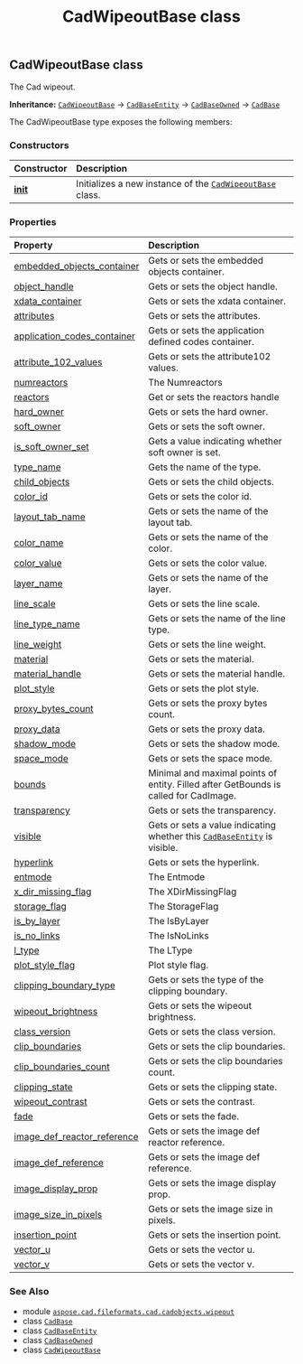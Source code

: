 ﻿---
title: CadWipeoutBase class
second_title: Aspose.CAD for Python via .NET API References
description: 
type: docs
weight: 20
url: /aspose.cad.fileformats.cad.cadobjects.wipeout/cadwipeoutbase/
is_root: false
---

## CadWipeoutBase class

The Cad wipeout.



**Inheritance:** [`CadWipeoutBase`](/cad/python-net/aspose.cad.fileformats.cad.cadobjects.wipeout/cadwipeoutbase) → 
[`CadBaseEntity`](/cad/python-net/aspose.cad.fileformats.cad.cadobjects/cadbaseentity) → 
[`CadBaseOwned`](/cad/python-net/aspose.cad.fileformats.cad.cadobjects/cadbaseowned) → 
[`CadBase`](/cad/python-net/aspose.cad.fileformats.cad.cadobjects/cadbase)



The CadWipeoutBase type exposes the following members:

### Constructors
| Constructor | Description |
| :- | :- |
| [__init__](/cad/python-net/aspose.cad.fileformats.cad.cadobjects.wipeout/cadwipeoutbase/__init__/#) | Initializes a new instance of the [`CadWipeoutBase`](/cad/python-net/aspose.cad.fileformats.cad.cadobjects.wipeout/cadwipeoutbase) class. |


### Properties
| Property | Description |
| :- | :- |
| [embedded_objects_container](/cad/python-net/aspose.cad.fileformats.cad.cadobjects.wipeout/cadwipeoutbase/embedded_objects_container) | Gets or sets the embedded objects container. |
| [object_handle](/cad/python-net/aspose.cad.fileformats.cad.cadobjects.wipeout/cadwipeoutbase/object_handle) | Gets or sets the object handle. |
| [xdata_container](/cad/python-net/aspose.cad.fileformats.cad.cadobjects.wipeout/cadwipeoutbase/xdata_container) | Gets or sets the xdata container. |
| [attributes](/cad/python-net/aspose.cad.fileformats.cad.cadobjects.wipeout/cadwipeoutbase/attributes) | Gets or sets the attributes. |
| [application_codes_container](/cad/python-net/aspose.cad.fileformats.cad.cadobjects.wipeout/cadwipeoutbase/application_codes_container) | Gets or sets the application defined codes container. |
| [attribute_102_values](/cad/python-net/aspose.cad.fileformats.cad.cadobjects.wipeout/cadwipeoutbase/attribute_102_values) | Gets or sets the attribute102 values. |
| [numreactors](/cad/python-net/aspose.cad.fileformats.cad.cadobjects.wipeout/cadwipeoutbase/numreactors) | The Numreactors |
| [reactors](/cad/python-net/aspose.cad.fileformats.cad.cadobjects.wipeout/cadwipeoutbase/reactors) | Get or sets the reactors handle |
| [hard_owner](/cad/python-net/aspose.cad.fileformats.cad.cadobjects.wipeout/cadwipeoutbase/hard_owner) | Gets or sets the hard owner. |
| [soft_owner](/cad/python-net/aspose.cad.fileformats.cad.cadobjects.wipeout/cadwipeoutbase/soft_owner) | Gets or sets the soft owner. |
| [is_soft_owner_set](/cad/python-net/aspose.cad.fileformats.cad.cadobjects.wipeout/cadwipeoutbase/is_soft_owner_set) | Gets a value indicating whether soft owner is set. |
| [type_name](/cad/python-net/aspose.cad.fileformats.cad.cadobjects.wipeout/cadwipeoutbase/type_name) | Gets the name of the type. |
| [child_objects](/cad/python-net/aspose.cad.fileformats.cad.cadobjects.wipeout/cadwipeoutbase/child_objects) | Gets or sets the child objects. |
| [color_id](/cad/python-net/aspose.cad.fileformats.cad.cadobjects.wipeout/cadwipeoutbase/color_id) | Gets or sets the color id. |
| [layout_tab_name](/cad/python-net/aspose.cad.fileformats.cad.cadobjects.wipeout/cadwipeoutbase/layout_tab_name) | Gets or sets the name of the layout tab. |
| [color_name](/cad/python-net/aspose.cad.fileformats.cad.cadobjects.wipeout/cadwipeoutbase/color_name) | Gets or sets the name of the color. |
| [color_value](/cad/python-net/aspose.cad.fileformats.cad.cadobjects.wipeout/cadwipeoutbase/color_value) | Gets or sets the color value. |
| [layer_name](/cad/python-net/aspose.cad.fileformats.cad.cadobjects.wipeout/cadwipeoutbase/layer_name) | Gets or sets the name of the layer. |
| [line_scale](/cad/python-net/aspose.cad.fileformats.cad.cadobjects.wipeout/cadwipeoutbase/line_scale) | Gets or sets the line scale. |
| [line_type_name](/cad/python-net/aspose.cad.fileformats.cad.cadobjects.wipeout/cadwipeoutbase/line_type_name) | Gets or sets the name of the line type. |
| [line_weight](/cad/python-net/aspose.cad.fileformats.cad.cadobjects.wipeout/cadwipeoutbase/line_weight) | Gets or sets the line weight. |
| [material](/cad/python-net/aspose.cad.fileformats.cad.cadobjects.wipeout/cadwipeoutbase/material) | Gets or sets the material. |
| [material_handle](/cad/python-net/aspose.cad.fileformats.cad.cadobjects.wipeout/cadwipeoutbase/material_handle) | Gets or sets the material handle. |
| [plot_style](/cad/python-net/aspose.cad.fileformats.cad.cadobjects.wipeout/cadwipeoutbase/plot_style) | Gets or sets the plot style. |
| [proxy_bytes_count](/cad/python-net/aspose.cad.fileformats.cad.cadobjects.wipeout/cadwipeoutbase/proxy_bytes_count) | Gets or sets the proxy bytes count. |
| [proxy_data](/cad/python-net/aspose.cad.fileformats.cad.cadobjects.wipeout/cadwipeoutbase/proxy_data) | Gets or sets the proxy data. |
| [shadow_mode](/cad/python-net/aspose.cad.fileformats.cad.cadobjects.wipeout/cadwipeoutbase/shadow_mode) | Gets or sets the shadow mode. |
| [space_mode](/cad/python-net/aspose.cad.fileformats.cad.cadobjects.wipeout/cadwipeoutbase/space_mode) | Gets or sets the space mode. |
| [bounds](/cad/python-net/aspose.cad.fileformats.cad.cadobjects.wipeout/cadwipeoutbase/bounds) | Minimal and maximal points of entity. Filled after GetBounds is called for CadImage. |
| [transparency](/cad/python-net/aspose.cad.fileformats.cad.cadobjects.wipeout/cadwipeoutbase/transparency) | Gets or sets the transparency. |
| [visible](/cad/python-net/aspose.cad.fileformats.cad.cadobjects.wipeout/cadwipeoutbase/visible) | Gets or sets a value indicating whether this [`CadBaseEntity`](/cad/python-net/aspose.cad.fileformats.cad.cadobjects/cadbaseentity) is visible. |
| [hyperlink](/cad/python-net/aspose.cad.fileformats.cad.cadobjects.wipeout/cadwipeoutbase/hyperlink) | Gets or sets the hyperlink. |
| [entmode](/cad/python-net/aspose.cad.fileformats.cad.cadobjects.wipeout/cadwipeoutbase/entmode) | The Entmode |
| [x_dir_missing_flag](/cad/python-net/aspose.cad.fileformats.cad.cadobjects.wipeout/cadwipeoutbase/x_dir_missing_flag) | The XDirMissingFlag |
| [storage_flag](/cad/python-net/aspose.cad.fileformats.cad.cadobjects.wipeout/cadwipeoutbase/storage_flag) | The StorageFlag |
| [is_by_layer](/cad/python-net/aspose.cad.fileformats.cad.cadobjects.wipeout/cadwipeoutbase/is_by_layer) | The IsByLayer |
| [is_no_links](/cad/python-net/aspose.cad.fileformats.cad.cadobjects.wipeout/cadwipeoutbase/is_no_links) | The IsNoLinks |
| [l_type](/cad/python-net/aspose.cad.fileformats.cad.cadobjects.wipeout/cadwipeoutbase/l_type) | The LType |
| [plot_style_flag](/cad/python-net/aspose.cad.fileformats.cad.cadobjects.wipeout/cadwipeoutbase/plot_style_flag) | Plot style flag. |
| [clipping_boundary_type](/cad/python-net/aspose.cad.fileformats.cad.cadobjects.wipeout/cadwipeoutbase/clipping_boundary_type) | Gets or sets the type of the clipping boundary. |
| [wipeout_brightness](/cad/python-net/aspose.cad.fileformats.cad.cadobjects.wipeout/cadwipeoutbase/wipeout_brightness) | Gets or sets the wipeout brightness. |
| [class_version](/cad/python-net/aspose.cad.fileformats.cad.cadobjects.wipeout/cadwipeoutbase/class_version) | Gets or sets the class version. |
| [clip_boundaries](/cad/python-net/aspose.cad.fileformats.cad.cadobjects.wipeout/cadwipeoutbase/clip_boundaries) | Gets or sets the clip boundaries. |
| [clip_boundaries_count](/cad/python-net/aspose.cad.fileformats.cad.cadobjects.wipeout/cadwipeoutbase/clip_boundaries_count) | Gets or sets the clip boundaries count. |
| [clipping_state](/cad/python-net/aspose.cad.fileformats.cad.cadobjects.wipeout/cadwipeoutbase/clipping_state) | Gets or sets the clipping state. |
| [wipeout_contrast](/cad/python-net/aspose.cad.fileformats.cad.cadobjects.wipeout/cadwipeoutbase/wipeout_contrast) | Gets or sets the contrast. |
| [fade](/cad/python-net/aspose.cad.fileformats.cad.cadobjects.wipeout/cadwipeoutbase/fade) | Gets or sets the fade. |
| [image_def_reactor_reference](/cad/python-net/aspose.cad.fileformats.cad.cadobjects.wipeout/cadwipeoutbase/image_def_reactor_reference) | Gets or sets the image def reactor reference. |
| [image_def_reference](/cad/python-net/aspose.cad.fileformats.cad.cadobjects.wipeout/cadwipeoutbase/image_def_reference) | Gets or sets the image def reference. |
| [image_display_prop](/cad/python-net/aspose.cad.fileformats.cad.cadobjects.wipeout/cadwipeoutbase/image_display_prop) | Gets or sets the image display prop. |
| [image_size_in_pixels](/cad/python-net/aspose.cad.fileformats.cad.cadobjects.wipeout/cadwipeoutbase/image_size_in_pixels) | Gets or sets the image size in pixels. |
| [insertion_point](/cad/python-net/aspose.cad.fileformats.cad.cadobjects.wipeout/cadwipeoutbase/insertion_point) | Gets or sets the insertion point. |
| [vector_u](/cad/python-net/aspose.cad.fileformats.cad.cadobjects.wipeout/cadwipeoutbase/vector_u) | Gets or sets the vector u. |
| [vector_v](/cad/python-net/aspose.cad.fileformats.cad.cadobjects.wipeout/cadwipeoutbase/vector_v) | Gets or sets the vector v. |



### See Also
* module [`aspose.cad.fileformats.cad.cadobjects.wipeout`](..)
* class [`CadBase`](/cad/python-net/aspose.cad.fileformats.cad.cadobjects/cadbase)
* class [`CadBaseEntity`](/cad/python-net/aspose.cad.fileformats.cad.cadobjects/cadbaseentity)
* class [`CadBaseOwned`](/cad/python-net/aspose.cad.fileformats.cad.cadobjects/cadbaseowned)
* class [`CadWipeoutBase`](/cad/python-net/aspose.cad.fileformats.cad.cadobjects.wipeout/cadwipeoutbase)

